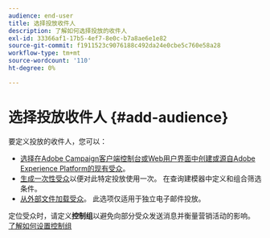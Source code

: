 ```yaml
---
audience: end-user
title: 选择投放收件人
description: 了解如何选择投放的收件人
exl-id: 33366af1-17b5-4ef7-8e0c-b7a8ae6e1e82
source-git-commit: f1911523c9076188c492da24e0cbe5c760e58a28
workflow-type: tm+mt
source-wordcount: '110'
ht-degree: 0%

---
```


# 选择投放收件人 {#add-audience}

要定义投放的收件人，您可以：

* [选择在Adobe Campaign客户端控制台或Web用户界面中创建或源自Adobe Experience Platform的现有受众](add-audience.md)。
* [生成一次性受众](one-time-audience.md)以便对此特定投放使用一次。 在查询建模器中定义和组合筛选条件。
* [从外部文件加载受众](file-audience.md)。 此选项仅适用于独立电子邮件投放。

定位受众时，请定义&#x200B;**控制组**&#x200B;以避免向部分受众发送消息并衡量营销活动的影响。 [了解如何设置控制组](control-group.md)